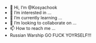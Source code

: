 - 👋 Hi, I’m @Kosyachook
- 👀 I’m interested in ...
- 🌱 I’m currently learning ...
- 💞️ I’m looking to collaborate on ...
- 📫 How to reach me ...
- Russian Warship GO FUCK YOYRSELF!!!
<!---
Kosyachook/Kosyachook is a ✨ special ✨ repository because its `README.md` (this file) appears on your GitHub profile.
You can click the Preview link to take a look at your changes.
--->

